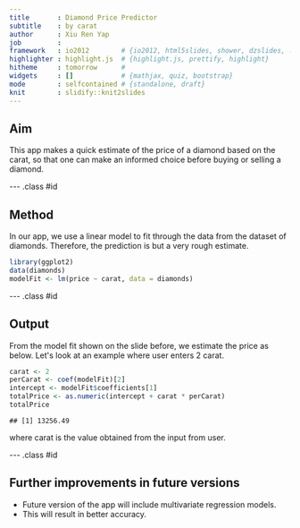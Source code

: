 ```yaml
---
title       : Diamond Price Predictor
subtitle    : by carat
author      : Xiu Ren Yap
job         : 
framework   : io2012        # {io2012, html5slides, shower, dzslides, ...}
highlighter : highlight.js  # {highlight.js, prettify, highlight}
hitheme     : tomorrow      # 
widgets     : []            # {mathjax, quiz, bootstrap}
mode        : selfcontained # {standalone, draft}
knit        : slidify::knit2slides
---
```


## Aim

This app makes a quick estimate of the price of a diamond based on the carat,
so that one can make an informed choice before buying or selling a diamond.

--- .class #id 

## Method

In our app, we use a linear model to fit through the data from the dataset of diamonds.
Therefore, the prediction is but a very rough estimate.


```r
library(ggplot2)
data(diamonds)
modelFit <- lm(price ~ carat, data = diamonds)
```

--- .class #id 
## Output

From the model fit shown on the slide before, we estimate the price as below.
Let's look at an example where user enters 2 carat.


```r
carat <- 2
perCarat <- coef(modelFit)[2]
intercept <- modelFit$coefficients[1]
totalPrice <- as.numeric(intercept + carat * perCarat)
totalPrice
```

```
## [1] 13256.49
```

where carat is the value obtained from the input from user.

--- .class #id 
## Further improvements in future versions

- Future version of the app will include multivariate regression models.
- This will result in better accuracy.



